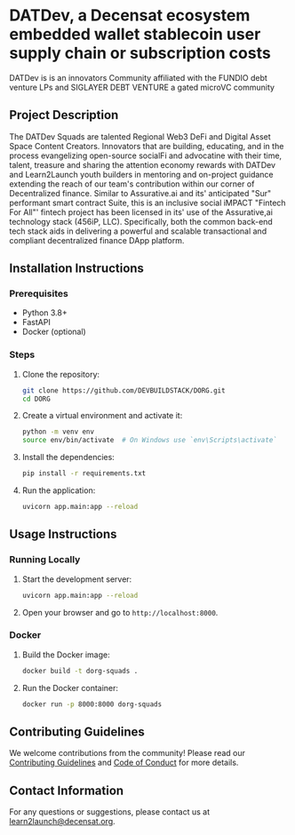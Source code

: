 # DATDev, a Decensat ecosystem embedded wallet stablecoin user supply chain or subscription costs

DATDev is is an innovators Community affiliated with the FUNDIO debt venture LPs and SIGLAYER DEBT VENTURE a gated microVC community

## Project Description

The DATDev Squads are talented Regional Web3 DeFi and Digital Asset Space Content Creators. Innovators that are building, educating, and in the process evangelizing open-source socialFi and advocatine with their time, talent, treasure and sharing the attention economy rewards with DATDev and Learn2Launch youth builders in mentoring and on-project guidance extending the reach of our team's contribution within our corner of Decentralized finance. Similar to Assurative.ai and its' anticipated "Sur" performant smart contract Suite, this is an inclusive social iMPACT "Fintech For All"' fintech project has been licensed in its' use of the Assurative,ai technology stack (456iP, LLC). Specifically, both the common back-end tech stack aids in delivering a powerful and scalable transactional and compliant decentralized finance DApp platform.
 
## Installation Instructions

### Prerequisites

- Python 3.8+
- FastAPI
- Docker (optional)

### Steps

1. Clone the repository:
   ```sh
   git clone https://github.com/DEVBUILDSTACK/DORG.git
   cd DORG
   ```

2. Create a virtual environment and activate it:
   ```sh
   python -m venv env
   source env/bin/activate  # On Windows use `env\Scripts\activate`
   ```

3. Install the dependencies:
   ```sh
   pip install -r requirements.txt
   ```

4. Run the application:
   ```sh
   uvicorn app.main:app --reload
   ```

## Usage Instructions

### Running Locally

1. Start the development server:
   ```sh
   uvicorn app.main:app --reload
   ```

2. Open your browser and go to `http://localhost:8000`.

### Docker

1. Build the Docker image:
   ```sh
   docker build -t dorg-squads .
   ```

2. Run the Docker container:
   ```sh
   docker run -p 8000:8000 dorg-squads
   ```

## Contributing Guidelines

We welcome contributions from the community! Please read our [Contributing Guidelines](CONTRIBUTING.md) and [Code of Conduct](CODE_OF_CONDUCT.md) for more details.

## Contact Information

For any questions or suggestions, please contact us at [learn2launch@decensat.org](mailto:team@decensat.org).
```
